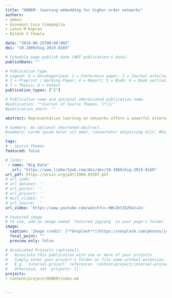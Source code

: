 ```yaml
---
title: "HONEM: learning embedding for higher order networks"
authors:
- admin
- Giovanni Luca Ciampaglia
- Lance M Kaplan
- Nitesh V Chawla 

date: "2019-08-15T00:00:00Z"
doi: "10.1089/big.2019.0169"

# Schedule page publish date (NOT publication's date).
publishDate: ""

# Publication type.
# Legend: 0 = Uncategorized; 1 = Conference paper; 2 = Journal article;
# 3 = Preprint / Working Paper; 4 = Report; 5 = Book; 6 = Book section;
# 7 = Thesis; 8 = Patent
publication_types: ["2"]

# Publication name and optional abbreviated publication name.
#publication: "*Journal of Source Themes, 1*(1)"
#publication_short: ""

abstract: Representation learning on networks offers a powerful alternative to the oft painstaking process of manual feature engineering, and, as a result, has enjoyed considerable success in recent years. However, all the existing representation learning methods are based on the first-order network, that is, the network that only captures the pairwise interactions between the nodes. As a result, these methods may fail to incorporate non-Markovian higher order dependencies in the network. Thus, the embeddings that are generated may not accurately represent the underlying phenomena in a network, resulting in inferior performance in different inductive or transductive learning tasks. To address this challenge, this study presents higher order network embedding (HONEM), a higher order network (HON) embedding method that captures the non-Markovian higher order dependencies in a network. HONEM is specifically designed for the HON structure and outperforms other state-of-the-art methods in node classification, network reconstruction, link prediction, and visualization for networks that contain non-Markovian higher order dependencies.

# Summary. An optional shortened abstract.
#summary: Lorem ipsum dolor sit amet, consectetur adipiscing elit. #Duis posuere tellus ac convallis placerat. Proin tincidunt magna #sed ex sollicitudin condimentum.

tags:
# - Source Themes
featured: false

# links:
 - name: "Big Data"
   url: "https://www.liebertpub.com/doi/abs/10.1089/big.2019.0169"
url_pdf: https://arxiv.org/pdf/1908.05387.pdf
# url_code: ''
# url_dataset: ''
# url_poster: ''
# url_project: ''
# #url_slides: ''
# url_source: ''
url_video: 'https://www.youtube.com/watch?v=-HWcZktISZk&t=2s'

# Featured image
# To use, add an image named `featured.jpg/png` to your page's folder. 
image:
  caption: 'Image credit: [**Unsplash**](https://unsplash.com/photos/jdD8gXaTZsc)'
  focal_point: ""
  preview_only: false

# Associated Projects (optional).
#   Associate this publication with one or more of your projects.
#   Simply enter your project's folder or file name without extension.
#   E.g. `internal-project` references `content/project/internal-project/index.md`.
#   Otherwise, set `projects: []`.
projects:
- content/project/HONEM/index.md


---
```




